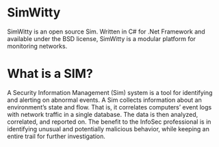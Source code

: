SimWitty
========
SimWitty is an open source Sim. Written in C# for .Net Framework and available under the BSD license, SimWitty is a modular platform for monitoring networks.

What is a SIM?
==============
A Security Information Management (Sim) system is a tool for identifying and alerting on abnormal events. A Sim collects information about an environment’s state and flow. That is, it correlates computers’ event logs with network traffic in a single database. The data is then analyzed, correlated, and reported on. The benefit to the InfoSec professional is in identifying unusual and potentially malicious behavior, while keeping an entire trail for further investigation.
